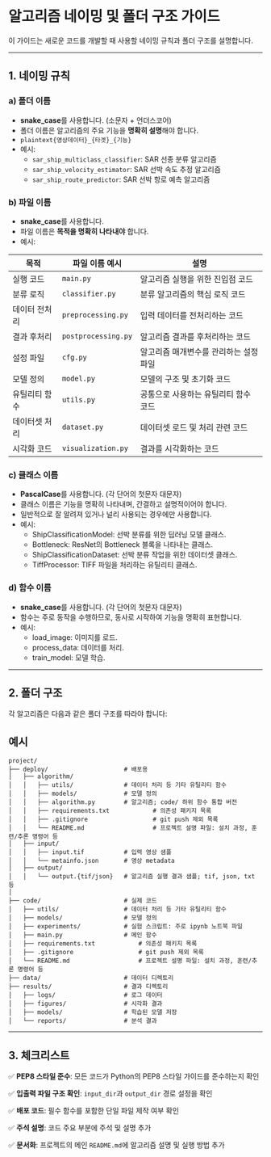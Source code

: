 # **알고리즘 네이밍 및 폴더 구조 가이드**

이 가이드는 새로운 코드를 개발할 때 사용할 네이밍 규칙과 폴더 구조를 설명합니다.

---

## **1. 네이밍 규칙**

### **a) 폴더 이름**
- **snake_case**를 사용합니다. (소문자 + 언더스코어)
- 폴더 이름은 알고리즘의 주요 기능을 **명확히 설명**해야 합니다.
- ```plaintext{영상데이터}_{타겟}_{기능}```
- 예시:
  - `sar_ship_multiclass_classifier`: SAR 선종 분류 알고리즘
  - `sar_ship_velocity_estimator`: SAR 선박 속도 추정 알고리즘
  - `sar_ship_route_predictor`: SAR 선박 항로 예측 알고리즘

### **b) 파일 이름**
- **snake_case**를 사용합니다.
- 파일 이름은 **목적을 명확히 나타내야** 합니다.
- 예시:


| **목적**              | **파일 이름 예시**          | **설명**                                     |
|-----------------------|----------------------------|---------------------------------------------|
| 실행 코드             | `main.py`                 | 알고리즘 실행을 위한 진입점 코드             |
| 분류 로직             | `classifier.py`           | 분류 알고리즘의 핵심 로직 코드               |
| 데이터 전처리          | `preprocessing.py`        | 입력 데이터를 전처리하는 코드                |
| 결과 후처리           | `postprocessing.py`       | 알고리즘 결과를 후처리하는 코드              |
| 설정 파일             | `cfg.py`                  | 알고리즘 매개변수를 관리하는 설정 파일        |
| 모델 정의             | `model.py`                | 모델의 구조 및 초기화 코드                   |
| 유틸리티 함수         | `utils.py`                | 공통으로 사용하는 유틸리티 함수 코드         |
| 데이터셋 처리         | `dataset.py`              | 데이터셋 로드 및 처리 관련 코드              |
| 시각화 코드           | `visualization.py`        | 결과를 시각화하는 코드                       |

### **c) 클래스 이름**
- **PascalCase**를 사용합니다. (각 단어의 첫문자 대문자)
- 클래스 이름은 기능을 명확히 나타내며, 간결하고 설명적이어야 합니다.
- 일반적으로 잘 알려져 있거나 널리 사용되는 경우에만 사용합니다.
- 예시:
  - ShipClassificationModel: 선박 분류를 위한 딥러닝 모델 클래스.
  - Bottleneck: ResNet의 Bottleneck 블록을 나타내는 클래스.
  - ShipClassificationDataset: 선박 분류 작업을 위한 데이터셋 클래스.
  - TiffProcessor: TIFF 파일을 처리하는 유틸리티 클래스.
 

### **d) 함수 이름**
- **snake_case**를 사용합니다. (각 단어의 첫문자 대문자)
- 함수는 주로 동작을 수행하므로, 동사로 시작하여 기능을 명확히 표현합니다.
- 예시:
  - load_image: 이미지를 로드.
  - process_data: 데이터를 처리.
  - train_model: 모델 학습.
---

## **2. 폴더 구조**
각 알고리즘은 다음과 같은 폴더 구조를 따라야 합니다:
## 예시
```plaintext
project/
├── deploy/                     # 배포용
│   ├── algorithm/
│   │   ├── utils/              # 데이터 처리 등 기타 유틸리티 함수
│   │   ├── models/             # 모델 정의  
│   │   ├── algorithm.py        # 알고리즘; code/ 하위 함수 통합 버전
│   │   ├── requirements.txt            # 의존성 패키지 목록
│   │   ├── .gitignore                  # git push 제외 목록
│   │   └── README.md                   # 프로젝트 설명 파일: 설치 과정, 훈련/추론 명령어 등
│   ├── input/
│   │   ├── input.tif           # 입력 영상 샘플
│   │   └── metainfo.json       # 영상 metadata   
│   ├── output/
│   │   └── output.{tif/json}   # 알고리즘 실행 결과 샘플; tif, json, txt 등 
│
├── code/                       # 실제 코드
│   ├── utils/                  # 데이터 처리 등 기타 유틸리티 함수
│   ├── models/                 # 모델 정의
│   ├── experiments/            # 실험 스크립트: 주로 ipynb 노트북 파일
│   ├── main.py                 # 메인 함수
│   ├── requirements.txt            # 의존성 패키지 목록
│   ├── .gitignore                  # git push 제외 목록
│   └── README.md                   # 프로젝트 설명 파일: 설치 과정, 훈련/추론 명령어 등
├── data/                       # 데이터 디렉토리
├── results/                    # 결과 디렉토리
│   ├── logs/                   # 로그 데이터
│   ├── figures/                # 시각화 결과
│   ├── models/                 # 학습된 모델 저장
│   └── reports/                # 분석 결과
```

---
## **3. 체크리스트**
✅ **PEP8 스타일 준수**: 모든 코드가 Python의 PEP8 스타일 가이드를 준수하는지 확인

✅ **입출력 파일 구조 확인**: `input_dir`과 `output_dir` 경로 설정을 확인

✅ **배포 코드**: 필수 함수를 포함한 단일 파일 제작 여부 확인

✅ **주석 설명**: 코드 주요 부분에 주석 및 설명 추가

✅ **문서화**: 프로젝트의 메인 `README.md`에 알고리즘 설명 및 실행 방법 추가
